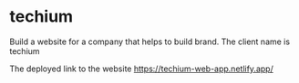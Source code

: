 # techium

Build a website for a company that helps to build brand. The client name is techium

The deployed link to the website https://techium-web-app.netlify.app/
